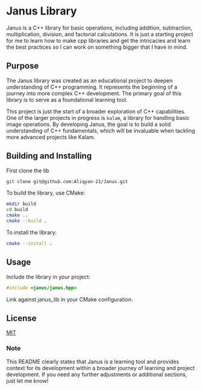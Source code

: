 # Janus Library

Janus is a C++ library for basic operations, including addition, subtraction, multiplication, division, and factorial calculations.
It is just a starting project for me to learn how to make cpp libraries and get the intricacies and learn the best practices so I can
work on something bigger that I have in mind.

## Purpose

The Janus library was created as an educational project to deepen understanding of C++ programming. It represents the beginning of a journey into more complex C++ development. The primary goal of this library is to serve as a foundational learning tool.

This project is just the start of a broader exploration of C++ capabilities. One of the larger projects in progress is `kalam`, a library for handling basic image operations. By developing Janus, the goal is to build a solid understanding of C++ fundamentals, which will be invaluable when tackling more advanced projects like Kalam.

## Building and Installing

First clone the lib

```bash
git clone git@github.com:Aliqyan-21/Janus.git
```

To build the library, use CMake:

```bash
mkdir build
cd build
cmake ..
cmake --build .
```

To install the library:

```bash
cmake --install .
```

## Usage

Include the library in your project:

```cpp
#include <janus/janus.hpp>
```

Link against janus_lib in your CMake configuration.

## License

[MIT](LICENSE)

### Note

This README clearly states that Janus is a learning tool and provides context for its development within a broader journey of learning and project development.
If you need any further adjustments or additional sections, just let me know!
